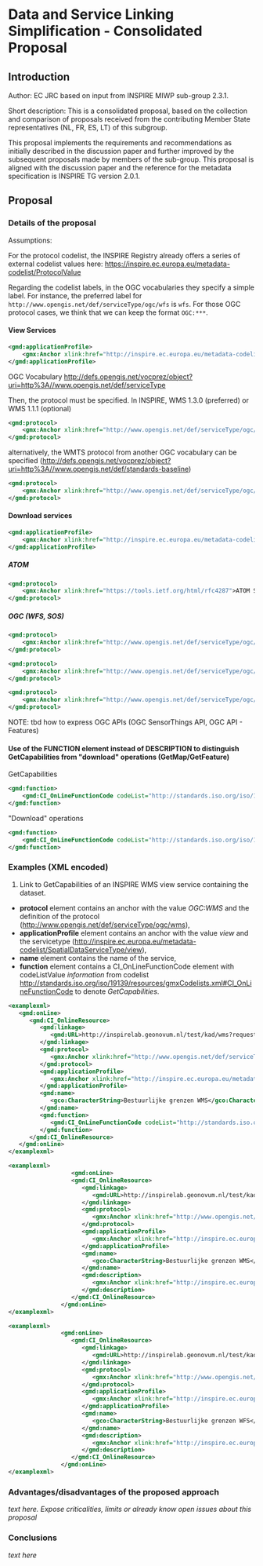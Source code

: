 # Data and Service Linking Simplification - Consolidated Proposal

## Introduction

Author: EC JRC based on input from INSPIRE MIWP sub-group 2.3.1.

Short description:
This is a consolidated proposal, based on the collection and comparison of proposals received from the contributing Member State representatives (NL, FR, ES, LT) of this subgroup.

This proposal implements the requirements and recommendations as initially described in the discussion paper and further improved by the subsequent proposals made by members of the sub-group.
This proposal is aligned with the discussion paper and the reference for the metadata specification is INSPIRE TG version 2.0.1. 


## Proposal

### Details of the proposal


Assumptions:


For the protocol codelist, the INSPIRE Registry already offers a series of external codelist values here: https://inspire.ec.europa.eu/metadata-codelist/ProtocolValue

Regarding the codelist labels, in the OGC vocabularies they specify a simple label.
For instance, the preferred label for `http://www.opengis.net/def/serviceType/ogc/wfs` is `wfs`.
For those OGC protocol cases, we think that we can keep the format `OGC:***`.


#### View Services

```xml
<gmd:applicationProfile>
    <gmx:Anchor xlink:href="http://inspire.ec.europa.eu/metadata-codelist/SpatialDataServiceType/view">view</gmx:Anchor>
</gmd:applicationProfile>
```

OGC Vocabulary
http://defs.opengis.net/vocprez/object?uri=http%3A//www.opengis.net/def/serviceType

Then, the protocol must be specified. In INSPIRE, WMS 1.3.0 (preferred) or WMS 1.1.1 (optional)

```xml
<gmd:protocol>
    <gmx:Anchor xlink:href="http://www.opengis.net/def/serviceType/ogc/wms">OGC:WMS</gmx:Anchor>
</gmd:protocol>
```

alternatively, the WMTS protocol from another OGC vocabulary can be specified (http://defs.opengis.net/vocprez/object?uri=http%3A//www.opengis.net/def/standards-baseline)

```xml
<gmd:protocol>
    <gmx:Anchor xlink:href="http://www.opengis.net/def/serviceType/ogc/wmts">OGC:WMTS</gmx:Anchor>
</gmd:protocol>
```

#### Download services

```xml
<gmd:applicationProfile>
    <gmx:Anchor xlink:href="http://inspire.ec.europa.eu/metadata-codelist/SpatialDataServiceType/download">download</gmx:Anchor>
</gmd:applicationProfile>
```

##### ATOM

```xml
<gmd:protocol>
    <gmx:Anchor xlink:href="https://tools.ietf.org/html/rfc4287">ATOM Syndication Format</gmx:Anchor>
</gmd:protocol>
```

##### OGC (WFS, SOS)

```xml
<gmd:protocol>
    <gmx:Anchor xlink:href="http://www.opengis.net/def/serviceType/ogc/wfs">OGC:WFS</gmx:Anchor>
</gmd:protocol>
```

```xml
<gmd:protocol>
    <gmx:Anchor xlink:href="http://www.opengis.net/def/serviceType/ogc/sos">OGC:SOS</gmx:Anchor>
</gmd:protocol>
```

```xml
<gmd:protocol>
    <gmx:Anchor xlink:href="http://www.opengis.net/def/serviceType/ogc/wcs">OGC:WCS</gmx:Anchor>
</gmd:protocol>
```

NOTE: tbd how to express OGC APIs (OGC SensorThings API, OGC API - Features) 

#### Use of the FUNCTION element instead of DESCRIPTION to distinguish GetCapabilities from "download" operations (GetMap/GetFeature)

GetCapabilities
```xml
<gmd:function>
    <gmd:CI_OnLineFunctionCode codeList="http://standards.iso.org/iso/19139/resources/gmxCodelists.xml#CI_OnLineFunctionCode" codeListValue="information" />
</gmd:function>
```

"Download" operations
```xml
<gmd:function>
    <gmd:CI_OnLineFunctionCode codeList="http://standards.iso.org/iso/19139/resources/gmxCodelists.xml#CI_OnLineFunctionCode" codeListValue="download" />
</gmd:function>
```

### Examples (XML encoded)

1.	Link to GetCapabilities of an INSPIRE WMS view service containing the dataset.
- **protocol** element contains an anchor with the value *OGC:WMS* and the definition of the protocol (http://www.opengis.net/def/serviceType/ogc/wms),
- **applicationProfile** element contains an anchor with the value *view* and the servicetype (http://inspire.ec.europa.eu/metadata-codelist/SpatialDataServiceType/view),
- **name** element contains the name of the service,
- **function** element contains a CI_OnLineFunctionCode element with codeListValue *information* from codelist http://standards.iso.org/iso/19139/resources/gmxCodelists.xml#CI_OnLineFunctionCode to denote *GetCapabilities*.

```xml
<examplexml>
   <gmd:onLine>
      <gmd:CI_OnlineResource>
         <gmd:linkage>
            <gmd:URL>http://inspirelab.geonovum.nl/test/kad/wms?request=GetCapabilities&amp;service=WMS</gmd:URL>
         </gmd:linkage>
         <gmd:protocol>
            <gmx:Anchor xlink:href="http://www.opengis.net/def/serviceType/ogc/wms">OGC:WMS</gmx:Anchor>
         </gmd:protocol>
         <gmd:applicationProfile>
            <gmx:Anchor xlink:href="http://inspire.ec.europa.eu/metadata-codelist/SpatialDataServiceType/view">view</gmx:Anchor>
         </gmd:applicationProfile>
         <gmd:name>
            <gco:CharacterString>Bestuurlijke grenzen WMS</gco:CharacterString>
         </gmd:name>
         <gmd:function>
            <gmd:CI_OnLineFunctionCode codeList="http://standards.iso.org/iso/19139/resources/gmxCodelists.xml#CI_OnLineFunctionCode" codeListValue="information" />
         </gmd:function>
      </gmd:CI_OnlineResource>
   </gmd:onLine>
</examplexml>
```


```xml
<examplexml>
                  <gmd:onLine>
                  <gmd:CI_OnlineResource>
                     <gmd:linkage>
                        <gmd:URL>http://inspirelab.geonovum.nl/test/kad/wms?request=GetCapabilities&amp;service=WMS</gmd:URL>
                     </gmd:linkage>
                     <gmd:protocol>
                        <gmx:Anchor xlink:href="http://www.opengis.net/def/serviceType/ogc/wms">OGC:WMS</gmx:Anchor>
                     </gmd:protocol>
                     <gmd:applicationProfile>
                        <gmx:Anchor xlink:href="http://inspire.ec.europa.eu/metadata-codelist/SpatialDataServiceType/view">view</gmx:Anchor>
                     </gmd:applicationProfile>
                     <gmd:name>
                        <gco:CharacterString>Bestuurlijke grenzen WMS</gco:CharacterString>
                     </gmd:name>
                     <gmd:description>
                        <gmx:Anchor xlink:href="http://inspire.ec.europa.eu/metadata-codelist/OnLineDescriptionCode/accessPoint">accessPoint</gmx:Anchor>
                     </gmd:description>
                  </gmd:CI_OnlineResource>
               </gmd:onLine>
</examplexml>
```

```xml
<examplexml>
               <gmd:onLine>
                  <gmd:CI_OnlineResource>
                     <gmd:linkage>
                        <gmd:URL>http://inspirelab.geonovum.nl/test/kad/wfs?request=GetCapabilities&amp;service=WFS</gmd:URL>
                     </gmd:linkage>
                     <gmd:protocol>
                        <gmx:Anchor xlink:href="http://www.opengis.net/def/serviceType/ogc/wfs">OGC:WFS</gmx:Anchor>
                     </gmd:protocol>
                     <gmd:applicationProfile>
                        <gmx:Anchor xlink:href="http://inspire.ec.europa.eu/metadata-codelist/SpatialDataServiceType/download">download</gmx:Anchor>
                     </gmd:applicationProfile>
                     <gmd:name>
                        <gco:CharacterString>Bestuurlijke grenzen WFS</gco:CharacterString>
                     </gmd:name>
                     <gmd:description>
                        <gmx:Anchor xlink:href="http://inspire.ec.europa.eu/metadata-codelist/OnLineDescriptionCode/accessPoint">accessPoint</gmx:Anchor>
                     </gmd:description>
                  </gmd:CI_OnlineResource>
               </gmd:onLine>
</examplexml>
```

### Advantages/disadvantages of the proposed approach
_text here. Expose criticalities, limits or already know open issues about this proposal_

### Conclusions 
_text here_
